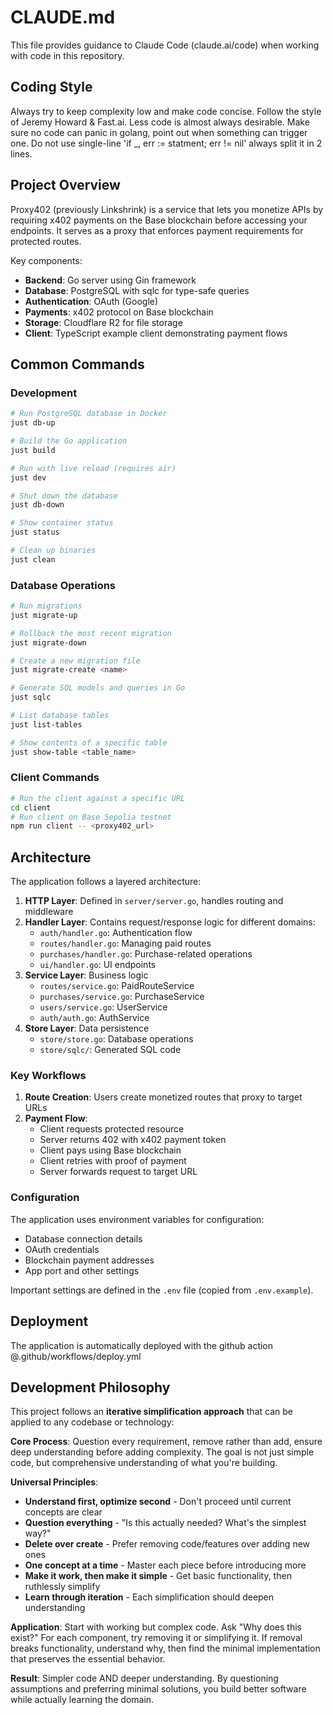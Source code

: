 # CLAUDE.md

This file provides guidance to Claude Code (claude.ai/code) when working with code in this repository.

## Coding Style

Always try to keep complexity low and make code concise. Follow the style of Jeremy Howard & Fast.ai.
Less code is almost always desirable.
Make sure no code can panic in golang, point out when something can trigger one.
Do not use single-line 'if _, err := statment; err != nil' always split it in 2 lines.

## Project Overview

Proxy402 (previously Linkshrink) is a service that lets you monetize APIs by requiring x402 payments on the Base blockchain before accessing your endpoints. It serves as a proxy that enforces payment requirements for protected routes.

Key components:
- **Backend**: Go server using Gin framework
- **Database**: PostgreSQL with sqlc for type-safe queries
- **Authentication**: OAuth (Google)
- **Payments**: x402 protocol on Base blockchain
- **Storage**: Cloudflare R2 for file storage
- **Client**: TypeScript example client demonstrating payment flows

## Common Commands

### Development

```bash
# Run PostgreSQL database in Docker
just db-up

# Build the Go application
just build

# Run with live reload (requires air)
just dev

# Shut down the database
just db-down

# Show container status
just status

# Clean up binaries
just clean
```

### Database Operations

```bash
# Run migrations
just migrate-up

# Rollback the most recent migration
just migrate-down

# Create a new migration file
just migrate-create <name>

# Generate SQL models and queries in Go
just sqlc

# List database tables
just list-tables

# Show contents of a specific table
just show-table <table_name>
```

### Client Commands

```bash
# Run the client against a specific URL
cd client
# Run client on Base Sepolia testnet
npm run client -- <proxy402_url>
```


## Architecture

The application follows a layered architecture:

1. **HTTP Layer**: Defined in `server/server.go`, handles routing and middleware
2. **Handler Layer**: Contains request/response logic for different domains:
   - `auth/handler.go`: Authentication flow
   - `routes/handler.go`: Managing paid routes
   - `purchases/handler.go`: Purchase-related operations
   - `ui/handler.go`: UI endpoints
3. **Service Layer**: Business logic
   - `routes/service.go`: PaidRouteService
   - `purchases/service.go`: PurchaseService
   - `users/service.go`: UserService
   - `auth/auth.go`: AuthService
4. **Store Layer**: Data persistence
   - `store/store.go`: Database operations
   - `store/sqlc/`: Generated SQL code

### Key Workflows

1. **Route Creation**: Users create monetized routes that proxy to target URLs
2. **Payment Flow**:
   - Client requests protected resource
   - Server returns 402 with x402 payment token
   - Client pays using Base blockchain
   - Client retries with proof of payment
   - Server forwards request to target URL

### Configuration

The application uses environment variables for configuration:
- Database connection details
- OAuth credentials
- Blockchain payment addresses
- App port and other settings

Important settings are defined in the `.env` file (copied from `.env.example`).


## Deployment

The application is automatically deployed with the github action @.github/workflows/deploy.yml

## Development Philosophy

This project follows an **iterative simplification approach** that can be applied to any codebase or technology:

**Core Process**: Question every requirement, remove rather than add, ensure deep understanding before adding complexity. The goal is not just simple code, but comprehensive understanding of what you're building.

**Universal Principles**:
- **Understand first, optimize second** - Don't proceed until current concepts are clear
- **Question everything** - "Is this actually needed? What's the simplest way?"
- **Delete over create** - Prefer removing code/features over adding new ones
- **One concept at a time** - Master each piece before introducing more
- **Make it work, then make it simple** - Get basic functionality, then ruthlessly simplify
- **Learn through iteration** - Each simplification should deepen understanding

**Application**: Start with working but complex code. Ask "Why does this exist?" For each component, try removing it or simplifying it. If removal breaks functionality, understand why, then find the minimal implementation that preserves the essential behavior.

**Result**: Simpler code AND deeper understanding. By questioning assumptions and preferring minimal solutions, you build better software while actually learning the domain.